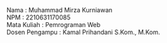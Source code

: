 Nama : Muhammad Mirza Kurniawan <br>
NPM : 2210631170085 <br>
Mata Kuliah : Pemrograman Web <br>
Dosen Pengampu : Kamal Prihandani S.Kom., M.Kom.
